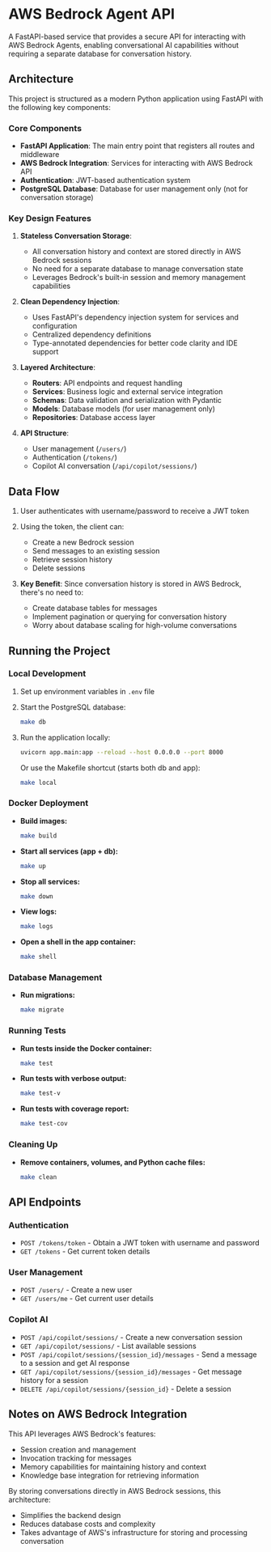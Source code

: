 # AWS Bedrock Agent API

A FastAPI-based service that provides a secure API for interacting with AWS Bedrock Agents, enabling conversational AI capabilities without requiring a separate database for conversation history.

## Architecture

This project is structured as a modern Python application using FastAPI with the following key components:

### Core Components

- **FastAPI Application**: The main entry point that registers all routes and middleware
- **AWS Bedrock Integration**: Services for interacting with AWS Bedrock API
- **Authentication**: JWT-based authentication system
- **PostgreSQL Database**: Database for user management only (not for conversation storage)

### Key Design Features

1. **Stateless Conversation Storage**: 
   - All conversation history and context are stored directly in AWS Bedrock sessions
   - No need for a separate database to manage conversation state
   - Leverages Bedrock's built-in session and memory management capabilities

2. **Clean Dependency Injection**:
   - Uses FastAPI's dependency injection system for services and configuration
   - Centralized dependency definitions
   - Type-annotated dependencies for better code clarity and IDE support

3. **Layered Architecture**:
   - **Routers**: API endpoints and request handling
   - **Services**: Business logic and external service integration
   - **Schemas**: Data validation and serialization with Pydantic
   - **Models**: Database models (for user management only)
   - **Repositories**: Database access layer

4. **API Structure**:
   - User management (`/users/`)
   - Authentication (`/tokens/`)
   - Copilot AI conversation (`/api/copilot/sessions/`)

## Data Flow

1. User authenticates with username/password to receive a JWT token
2. Using the token, the client can:
   - Create a new Bedrock session
   - Send messages to an existing session
   - Retrieve session history
   - Delete sessions

3. **Key Benefit**: Since conversation history is stored in AWS Bedrock, there's no need to:
   - Create database tables for messages
   - Implement pagination or querying for conversation history
   - Worry about database scaling for high-volume conversations

## Running the Project

### Local Development

1. Set up environment variables in `.env` file
2. Start the PostgreSQL database:

    ```sh
    make db
    ```

3. Run the application locally:

    ```sh
    uvicorn app.main:app --reload --host 0.0.0.0 --port 8000
    ```

   Or use the Makefile shortcut (starts both db and app):

    ```sh
    make local
    ```

### Docker Deployment

- **Build images:**

    ```sh
    make build
    ```

- **Start all services (app + db):**

    ```sh
    make up
    ```

- **Stop all services:**

    ```sh
    make down
    ```

- **View logs:**

    ```sh
    make logs
    ```

- **Open a shell in the app container:**

    ```sh
    make shell
    ```

### Database Management

- **Run migrations:**

    ```sh
    make migrate
    ```

### Running Tests

- **Run tests inside the Docker container:**

    ```sh
    make test
    ```

- **Run tests with verbose output:**

    ```sh
    make test-v
    ```

- **Run tests with coverage report:**

    ```sh
    make test-cov
    ```

### Cleaning Up

- **Remove containers, volumes, and Python cache files:**

    ```sh
    make clean
    ```

## API Endpoints

### Authentication

- `POST /tokens/token` - Obtain a JWT token with username and password
- `GET /tokens` - Get current token details

### User Management

- `POST /users/` - Create a new user
- `GET /users/me` - Get current user details 

### Copilot AI

- `POST /api/copilot/sessions/` - Create a new conversation session
- `GET /api/copilot/sessions/` - List available sessions
- `POST /api/copilot/sessions/{session_id}/messages` - Send a message to a session and get AI response
- `GET /api/copilot/sessions/{session_id}/messages` - Get message history for a session
- `DELETE /api/copilot/sessions/{session_id}` - Delete a session

## Notes on AWS Bedrock Integration

This API leverages AWS Bedrock's features:
- Session creation and management
- Invocation tracking for messages
- Memory capabilities for maintaining history and context
- Knowledge base integration for retrieving information

By storing conversations directly in AWS Bedrock sessions, this architecture:
- Simplifies the backend design
- Reduces database costs and complexity
- Takes advantage of AWS's infrastructure for storing and processing conversation